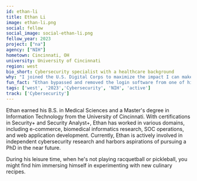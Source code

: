 ```yaml
---
id: ethan-li
title: Ethan Li
image: ethan-li.png
social: fellow
social_image: social-ethan-li.png
fellow_year: 2023
project: ["na"]
agency: ["NIH"]
hometown: Cincinnati, OH
university: University of Cincinnati
region: west
bio_short: Cybersecurity specialist with a healthcare background
why: "I joined the U.S. Digital Corps to maximize the impact I can make for my country, leveraging my unique background in healthcare and cybersecurity."
fun_fact: "Ethan bypassed and removed the login software from one of his high school computer lab's computers and ended up on the school administrator's Wall of Shame."
tags: ['west', '2023','Cybersecurity', 'NIH', 'active']
track: ['Cybersecurity']
---
```


Ethan earned his B.S. in Medical Sciences and a Master's degree in Information Technology from the University of Cincinnati. With certifications in Security+ and Security Analyst+, Ethan has worked in various domains, including e-commerce, biomedical informatics research, SOC operations, and web application development. Currently, Ethan is actively involved in independent cybersecurity research and harbors aspirations of pursuing a PhD in the near future. 

During his leisure time, when he's not playing racquetball or pickleball, you might find him immersing himself in experimenting with new culinary recipes.
